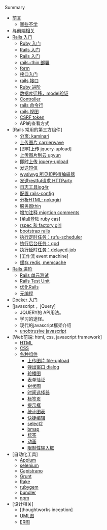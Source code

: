  Summary

* [前言](preface.md)
  * [哪些不学](buyongxue.md)
* [与前端相关](authentication.md)
* [Rails 入门](part3_rails_premier.md)
  * [Ruby 入门](part3_rails_premier/ruby_premier.md)
  * [Rails 入门](part3_rails_premier/rails_tutorial.md)
  * [Rails 入门](part3_rails_premier/rails_tutorial.md)
  * [rails+thin 部署](part3_rails_premier/rails_thin_deploy.md)
  * [form](part3_rails_premier/form_object.md)
  * [接口入门](part3_rails_premier/rails_interface.md)
  * [rails 接口](part3_rails_premier/interface_document.md)
  * [Ruby 进阶 ](part3_rails_premier/ruby_advanced.md)
  * [数据库迁移，model验证](part3_rails_premier/rails_database.md)
  * [Controller](part3_rails_premier/rails_controller.md)
  * [rails 命令行](part3_rails_premier/rails_command_line.md)
  * [rails 视图](part3_rails_premier/rails_view.md)
  * [CSRF token](part3_rails_premier/csrf_token.md)
  * API的查看方式
* [Rails 常用的第三方组件]
  * [分页: kaminari](web_components/kaminari.md)
  * [上传图片 carrierwave](web_components/carrierwave.md)
  * [即时上传 jquery-upload]
  * [上传图片到云 upyun](web_components/upyun.md)
  * [即时上传 jquery-upload]()
  * [发送短信](web_components/sms.md)
  * [wysiwyg 所见即所得编辑器](web_components/wysiwyg_ckeditor.md)
  * [发送restful请求  HTTParty](web_components/httparty.md)
  * [日志工具log4r](web_components/log4r.md)
  * [配置 rails-config](web_components/rails_config.md)
  * [分析HTML: nokogiri](web_components/nokogiri.md)
  * [服务器thin](web_components/thin.md)
  * [增加注释 migrtion comments](web_components/migration_comments.md)
  * [单点登陆 ruby cas]
  * [rspec 和 factory girl](web_components/rspec_and_factory_girl.md)
  * [bootstrap rails](web_components/bootstrap.md)
  * [执行定时任务：rufu-scheduler](part3_rails_premier/rufus_scheduler.md)
  * [执行后台任务：god ](part3_rails_premier/rails_god.md)
  * [执行延时任务：delayed-job](part3_rails_premier/delayed_job.md)
  * [工作流 event machine]
  * [缓存 redis, memcache](web_components/redis_memcache.md)
* [Rails 进阶](part4_rails_advanced.md)
  * [Rails 单元测试](part4_rails_advanced/rails_unit_test.md)
  * [Rails Test Unit](part3_rails_premier/unit_test.md)
  * [优化Rails](part4_rails_advanced/optimzation.md)
  * [元编程](part4_rails_advanced/metaprogramming.md)
* [Docker 入门](part5_docker_premier.md)
* [javascript ，jQuery]
  * JQUERY的 API用法。
  * 学习的途径。
  * 现代的javascript框架介绍
  * [unobtrusive javascript](javascript/unobtrusive_js.md)
* [Web前端: html, css, javascript framework]
  * [HTML](web_front_end/html.md)
  * [CSS](web_front_end/css.md)
  * [各种组件](web_front_end/js_components.md)
    * [上传图片 file-upload](web_front_end/js_components/file_uploader.md)
    * [弹出窗口 dialog](web_front_end/js_components/dialog.md)
    * [轮播图](web_front_end/js_components/slider.md)
    * [表单验证](web_front_end/js_components/validation.md)
    * [树状图](web_front_end/js_components/tree.md)
    * [时间选择器](web_front_end/js_components/datepicker.md)
    * [标签页](web_front_end/js_components/tabs.md)
    * [提示框](web_front_end/js_components/tooltips.md)
    * [统计图表](web_front_end/js_components/chart.md)
    * [快捷编辑](web_front_end/js_components/inplace_edit.md)
    * [select2](web_front_end/js_components/select2.md)
    * [bmap](web_front_end/js_components/bmap.md)
    * [标签](web_front_end/js_components/tags.md)
    * [动画](web_front_end/js_components/animation.md)
    * [限制性输入框](web_front_end/js_components/maskedinput.md)
* [自动化工具]
  * [Appium](automation_tools/appium.md)
  * [selenium](automation_tools/selenium.md)
  * [Capistrano](automation_tools/capistrano.md)
  * [Grunt](automation_tools/grunt.md)
  * [Rake](automation_tools/rake.md)
  * [rubygem](automation_tools/ruby_gem.md)
  * [bundler](automation_tools/bundler.md)
  * [npm](automation_tools/npm.md)
* [设计相关]
  * [thoughtworks inception]
  * [UML图](part5_tools_and_theory/uml_diagram.md)
  * [ER图](part5_tools_and_theory/e-r_diagram.md)
